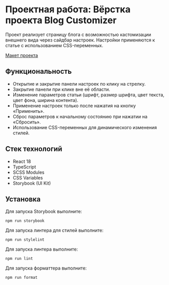 # Проектная работа: Вёрстка проекта Blog Customizer

Проект реализует страницу блога с возможностью кастомизации внешнего вида через сайдбар настроек. Настройки применяются к статье с использованием CSS-переменных.

[Макет проекта](https://www.figma.com/file/FEeiiGLOsE7ktXbPpBxYoD/Custom-dropdown?type=design&node-id=0%3A1&mode=design&t=eXRJnWC6Xsuw0qR4-1)

## Функциональность

- Открытие и закрытие панели настроек по клику на стрелку.
- Закрытие панели при клике вне её области.
- Изменение параметров статьи (шрифт, размер шрифта, цвет текста, цвет фона, ширина контента).
- Применение настроек только после нажатия на кнопку «Применить».
- Сброс параметров к начальному состоянию при нажатии на «Сбросить».
- Использование CSS-переменных для динамического изменения стилей.

## Стек технологий

- React 18
- TypeScript
- SCSS Modules
- CSS Variables
- Storybook (UI Kit)

## Установка

Для запуска Storybook выполните:

```
npm run storybook
```

Для запуска линтера для стилей выполните:

```
npm run stylelint
```

Для запуска линтера выполните:

```
npm run lint
```

Для запуска форматтера выполните:

```
npm run format
```
